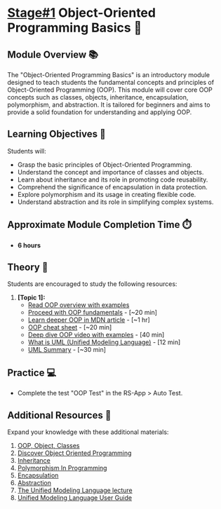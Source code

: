 # [Stage#1](../../../) Object-Oriented Programming Basics 🌟

## Module Overview 📚

The "Object-Oriented Programming Basics" is an introductory module designed to teach students the fundamental concepts and principles of Object-Oriented Programming (OOP). This module will cover core OOP concepts such as classes, objects, inheritance, encapsulation, polymorphism, and abstraction. It is tailored for beginners and aims to provide a solid foundation for understanding and applying OOP.

## Learning Objectives 🎯

Students will:

- Grasp the basic principles of Object-Oriented Programming.
- Understand the concept and importance of classes and objects.
- Learn about inheritance and its role in promoting code reusability.
- Comprehend the significance of encapsulation in data protection.
- Explore polymorphism and its usage in creating flexible code.
- Understand abstraction and its role in simplifying complex systems.

## Approximate Module Completion Time ⏱️

- **6 hours**

## Theory 📖

Students are encouraged to study the following resources:

1. **[Topic 1]:**
   - [Read OOP overview with examples](./materials/oop-overview.md)
   - [Proceed with OOP fundamentals](https://www.freecodecamp.org/news/object-oriented-programming-javascript/) - [~20 min]
   - [Learn deeper OOP in MDN article](https://developer.mozilla.org/en-US/docs/Learn/JavaScript/Objects/Object-oriented_programming) - [~1 hr]
   - [OOP cheat sheet](https://www.techtarget.com/searchapparchitecture/definition/object-oriented-programming-OOP) - [~20 min]
   - [Deep dive OOP video with examples](https://www.youtube.com/watch?v=vDJpGenyHaA) - [40 min]
   - [What is UML (Unified Modeling Language)](https://www.youtube.com/watch?v=6XrL5jXmTwM) - [12 min]
   - [UML Summary](https://www.inf.fu-berlin.de/lehre/WS97/SWT/uml/doc/summary.pdf) - [~30 min]

## Practice 💻

- Complete the test "OOP Test" in the RS-App > Auto Test.

## Additional Resources 📘

Expand your knowledge with these additional materials:

1. [OOP, Object, Classes](https://eloquentjavascript.net/06_object.html)
2. [Discover Object Oriented Programming](https://blog.hubspot.com/website/object-oriented-programming)
3. [Inheritance](<https://en.wikipedia.org/wiki/Inheritance_(object-oriented_programming)>)
4. [Polymorphism In Programming](https://www.bmc.com/blogs/polymorphism-programming/)
5. [Encapsulation](<https://en.wikipedia.org/wiki/Encapsulation_(computer_programming)>)
6. [Abstraction](<https://en.wikipedia.org/wiki/Abstraction_(computer_science)>)
7. [The Unified Modeling Language lecture](https://youtu.be/F5UJkENKc50)
8. [Unified Modeling Language User Guide](https://patologia.com.mx/informatica/uug.pdf)
